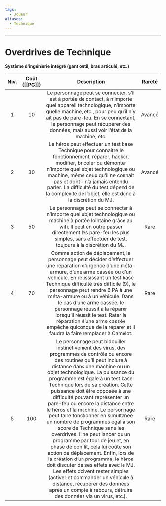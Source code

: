 ```yaml
---
tags:
  - Joueur
aliases:
  - Technique
---
```

___
# Overdrives de Technique
**Système d'ingénierie intégré (gant outil, bras articulé, etc.)**

| Niv. | Coût ([[PG]]) |                                                                                                                                                                                                                                                                                                                                                                                                                                                               Description                                                                                                                                                                                                                                                                                                                                                                                                                                                               | Rareté |
| :--: | :-----------: | :-------------------------------------------------------------------------------------------------------------------------------------------------------------------------------------------------------------------------------------------------------------------------------------------------------------------------------------------------------------------------------------------------------------------------------------------------------------------------------------------------------------------------------------------------------------------------------------------------------------------------------------------------------------------------------------------------------------------------------------------------------------------------------------------------------------------------------------------------------------------------------------------------------------------------------------: | :----: |
|  1   |      10       |                                                                                                                                                                                                                                                                                                                         Le personnage peut se connecter, s’il est à portée de contact, à n’importe quel appareil technologique, n’importe quelle machine, etc., pour peu qu’il n’y ait pas de pare-feu. En se connectant, le personnage peut récupérer des données, mais aussi voir l’état de la machine, etc.                                                                                                                                                                                                                                                                                                                          | Avancé |
|  2   |      30       |                                                                                                                                                                                                                                                                                           Le héros peut effectuer un test base Technique pour connaître le fonctionnement, réparer, hacker, modifier, bricoler ou démonter n’importe quel objet technologique ou machine, même ceux qu’il ne connaît pas et dont il n’a jamais entendu parler. La difficulté du test dépend de la complexité de l’objet, elle est donc à la discrétion du MJ.                                                                                                                                                                                                                                                                                           | Avancé |
|  3   |      50       |                                                                                                                                                                                                                                                                                                                                              Le personnage peut se connecter à n’importe quel objet technologique ou machine à portée lointaine grâce au wifi. Il peut en outre passer directement les pare-feu les plus simples, sans effectuer de test, toujours à la discrétion du MJ.                                                                                                                                                                                                                                                                                                                                               |  Rare  |
|  4   |      70       |                                                                                                                                                                                                                Comme action de déplacement, le personnage peut décider d’effectuer une réparation d’urgence d’une méta-armure, d’une arme cassée ou d’un véhicule. En réussissant un test base Technique difficulté très difficile (9), le personnage peut rendre 6 PA à une méta-armure ou à un véhicule. Dans le cas d’une arme cassée, le personnage réussit à la réparer lorsqu’il réussit le test. Rater la réparation d’une arme cassée empêche quiconque de la réparer et il faudra la faire remplacer à Camelot.                                                                                                                                                                                                                |  Rare  |
|  5   |      100      | Le personnage peut bidouiller instinctivement des virus, des programmes de contrôle ou encore des routines qu’il peut inclure à distance dans une machine ou un objet technologique. La puissance du programme est égale à un test base Technique lors de sa création. Cette puissance doit être opposée à une difficulté pouvant représenter un pare-feu ou encore la distance entre le héros et la machine. Le personnage peut faire fonctionner en simultanée un nombre de programmes égal à son score de Technique sans les overdrives. Il ne peut lancer qu’un programme par tour de jeu et, en phase de conflit, cela lui coûte son action de déplacement. Enfin, lors de la création d’un programme, le héros doit discuter de ses effets avec le MJ. Les effets doivent rester simples (activer et commander un véhicule à distance, récupérer des données après un compte à rebours, détruire des données via un virus, etc.). |  Rare  |
